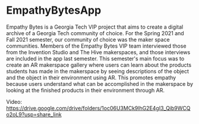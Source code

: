 # EmpathyBytesApp
Empathy Bytes is a Georgia Tech VIP project that aims to create a digital archive of a Georgia Tech community of choice.
For the Spring 2021 and Fall 2021 semester, our community of choice was the maker space communities. Members of the Empathy Bytes VIP team interviewed those 
from the Invention Studio and The Hive makerspaces, and those interviews are included in the app last semester. This semester's main focus was to create an
AR makerspace gallery where users can learn about the products students has made in the makerspace by seeing descriptions of the object and
the object in their environment using AR. This promotes empathy because users understand what can be accomplished in the makerspace by looking 
at the finished products in their environment through AR.

Video:
https://drive.google.com/drive/folders/1oc06U3MCk9lhG2E4gI3_Qib9WCQo2oL9?usp=share_link

